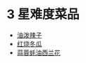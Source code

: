 # 3 星难度菜品

* [油泼辣子](./../dishes/condiment/油泼辣子/油泼辣子.md)
* [红烧冬瓜](./../dishes/vegetable_dish/红烧冬瓜.md)
* [蒜蓉蚝油西兰花](./../dishes/vegetable_dish/蒜蓉蚝油西兰花.md)